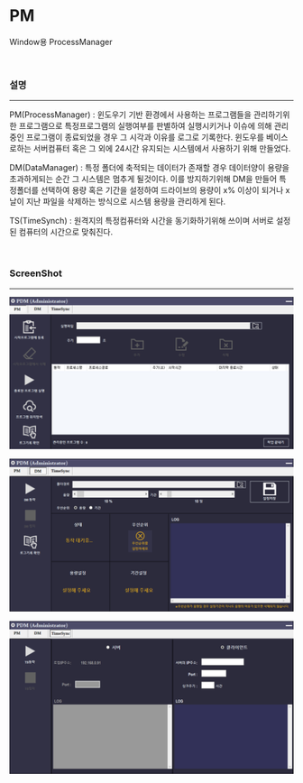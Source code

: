 # PM
Window용  ProcessManager

<br />

### 설명
-----
PM(ProcessManager) : 윈도우기 기반 환경에서 사용하는 프로그램들을 관리하기위한 프로그램으로 특정프로그램의 실행여부를 판별하여 실행시키거나
이슈에 의해 관리중인 프로그램이 종료되었을 경우 그 시각과 이유를 로그로 기록한다.
윈도우를 베이스로하는 서버컴퓨터 혹은 그 외에 24시간 유지되는 시스템에서 사용하기 위해 만들었다.

DM(DataManager) : 특정 폴더에 축적되는 데이터가 존재할 경우 데이터양이 용량을 초과하게되는 순간 그 시스템은 멈추게 될것이다. 이를 방지하기위해
DM을 만들어 특정폴더를 선택하여 용량 혹은 기간을 설정하여 드라이브의 용량이 x% 이상이 되거나 x날이 지난 파일을 삭제하는 방식으로
시스템 용량을 관리하게 된다.

TS(TimeSynch) : 원격지의 특정컴퓨터와 시간을 동기화하기위해 쓰이며 서버로 설정된 컴퓨터의 시간으로 맞춰진다.


<br />

### ScreenShot
-----
<p align="center"><img src="/img/1.png" width="800"></p>
<p align="center"><img src="/img/2.png" width="800"></p>
<p align="center"><img src="/img/3.png" width="800"></p>
